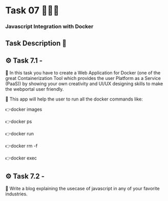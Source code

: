 # Task 07 👨🏻‍💻
### Javascript Integration with Docker
## Task Description 📄

## ⚙️ Task 7.1 -

📌 In this task you have to create a Web Application for Docker (one of the great Containerization Tool which provides the user Platform as a Service (PaaS)) by showing your own creativity and UI/UX designing skills to make the webportal user friendly.

📌 This app will help the user to run all the docker commands like:
 
  👉docker images
  
  👉docker ps
  
  👉docker run
  
  👉docker rm -f
  
  👉docker exec

 
## ⚙️ Task 7.2 -

  📌 Write a blog explaining the usecase of javascript in any of your favorite industries.
